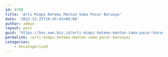 ```yaml
---
id: 4798
title: 'Arti Mimpi Ketemu Mantan Sama Pacar Barunya'
date: '2022-12-25T16:45:43+00:00'
author: admin
layout: post
guid: 'https://bos.awn.biz.id/arti-mimpi-ketemu-mantan-sama-pacar-barunya/'
permalink: /arti-mimpi-ketemu-mantan-sama-pacar-barunya/
categories:
    - Uncategorized
---
```


